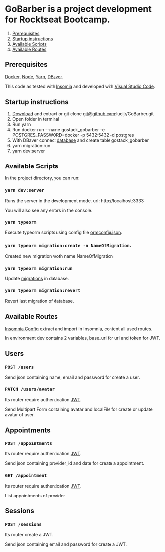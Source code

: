 # GoBarber is a project development for Rocktseat Bootcamp.
  
  1. [Prerequisites](https://github.com/lucijr/GoBarber/blob/main/README.md#prerequisites)
  2. [Startup instructions](https://github.com/lucijr/GoBarber/blob/main/README.md#startup-instructions)
  3. [Available Scripts](https://github.com/lucijr/GoBarber/blob/main/README.md#available-scripts)
  4. [Available Routes](https://github.com/lucijr/GoBarber/blob/main/README.md#available-routes)
  
## Prerequisites

  [Docker](https://docs.docker.com/engine/install/), [Node](https://nodejs.org/en/download/), [Yarn](https://classic.yarnpkg.com/en/docs/install), [DBaver](https://dbeaver.io/download/).
  
  This code as tested with [Insomia](https://insomnia.rest/download/core/?) and developed with [Visual Studio Code](https://code.visualstudio.com/download).  

## Startup instructions 

  1. [Download](https://github.com/lucijr/GoBarber/archive/main.zip) and extract or git clone git@github.com:lucijr/GoBarber.git
  2. Open folder in terminal
  3. Run yarn
  4. Run docker run --name gostack_gobarber -e POSTGRES_PASSWORD=docker -p 5432:5432 -d postgres
  5. With DBaver connect [database](https://github.com/lucijr/GoBarber/blob/main/ormconfig.json) and create table gostack_gobarber
  6. yarn migration:run
  7. yarn dev:server

## Available Scripts

  In the project directory, you can run:
  
### `yarn dev:server`

  Runs the server in the development mode.
  url: http://localhost:3333
  
  You will also see any errors in the console.

### `yarn typeorm`

  Execute typeorm scripts using config file [ormconfig.json](https://github.com/lucijr/GoBarber/blob/main/ormconfig.json).

### `yarn typeorm migration:create -n NameOfMigration`.

  Created new migration woth name NameOfMigration

### `yarn typeorm migration:run`

  Update [migrations]((https://github.com/lucijr/GoBarber/tree/main/src/database/migrations)) in database.

### `yarn typeorm migration:revert`

  Revert last migration of database.
  
## Available Routes

  [Insomnia Config](https://github.com/lucijr/GoBarber/archive/Insomnia.zip) extract and import in Insomnia, content all used routes.
  
  In environment dev contains 2 variables, base_url for url and token for JWT.

## Users

### `POST /users`

  Send json containing name, email and password for create a user.  

### `PATCH /users/avatar`

  Its router require authentication [JWT](https://github.com/lucijr/GoBarber/blob/main/README.md#post-sessions).
  
  Send Multipart Form containing avatar and localFile for create or update avatar of user.  

## Appointments

### `POST /appointments`
  
  Its router require authentication [JWT](https://github.com/lucijr/GoBarber/blob/main/README.md#post-sessions).
  
  Send json containing provider_id and date for create a appointment.  

### `GET /appointment`

  Its router require authentication [JWT](https://github.com/lucijr/GoBarber/blob/main/README.md#post-sessions).
  
  List appointments of provider.  

## Sessions

### `POST /sessions`
  
  Its router create a JWT.
  
  Send json containing email and password for create a JWT.  
